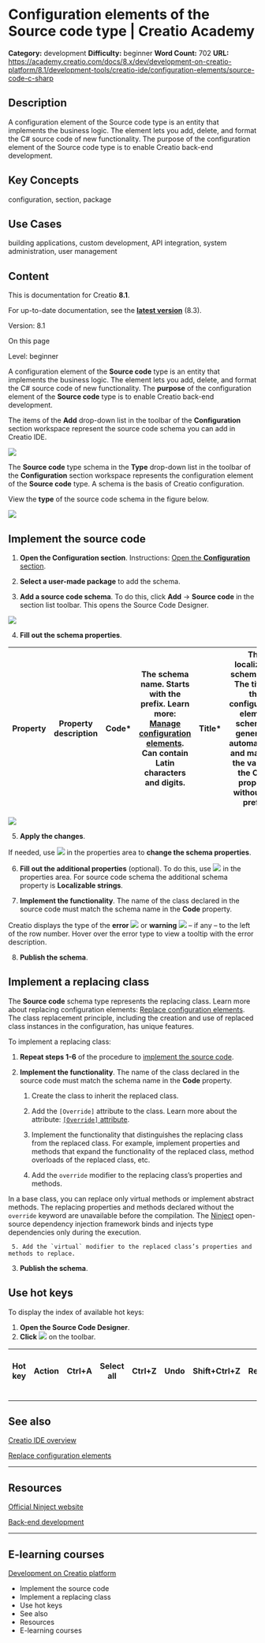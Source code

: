 # Configuration elements of the Source code type | Creatio Academy

**Category:** development **Difficulty:** beginner **Word Count:** 702 **URL:**
https://academy.creatio.com/docs/8.x/dev/development-on-creatio-platform/8.1/development-tools/creatio-ide/configuration-elements/source-code-c-sharp

## Description

A configuration element of the Source code type is an entity that implements the
business logic. The element lets you add, delete, and format the C# source code
of new functionality. The purpose of the configuration element of the Source
code type is to enable Creatio back-end development.

## Key Concepts

configuration, section, package

## Use Cases

building applications, custom development, API integration, system
administration, user management

## Content

This is documentation for Creatio **8.1**.

For up-to-date documentation, see the
**[latest version](/docs/8.x/dev/development-on-creatio-platform/development-tools/creatio-ide/configuration-elements/source-code-c-sharp)**
(8.3).

Version: 8.1

On this page

Level: beginner

A configuration element of the **Source code** type is an entity that implements
the business logic. The element lets you add, delete, and format the C# source
code of new functionality. The **purpose** of the configuration element of the
**Source code** type is to enable Creatio back-end development.

The items of the **Add** drop-down list in the toolbar of the **Configuration**
section workspace represent the source code schema you can add in Creatio IDE.

![](https://academy.creatio.com/sites/default/files/documentation/sdk/ru/BPMonlineWebSDK/Screenshots/SourceCode/8.0/scr_AddList.png)

The **Source code** type schema in the **Type** drop-down list in the toolbar of
the **Configuration** section workspace represents the configuration element of
the **Source code** type. A schema is the basis of Creatio configuration.

View the **type** of the source code schema in the figure below.

![](https://academy.creatio.com/sites/default/files/documentation/sdk/ru/BPMonlineWebSDK/Screenshots/SourceCode/8.0/scr_TypeList.png)

## Implement the source code​

1. **Open the Configuration section**. Instructions:
   [Open the **Configuration** section](https://academy.creatio.com/documents?ver=8.1&id=15101&anchor=title-2093-2).

2. **Select a user-made package** to add the schema.

3. **Add a source code schema**. To do this, click **Add** → **Source code** in
   the section list toolbar. This opens the Source Code Designer.

![](https://academy.creatio.com/sites/default/files/documentation/sdk/ru/BPMonlineWebSDK/Screenshots/SourceCode/8.0/scr_AddList.png)

4. **Fill out the schema properties**.

| Property | Property description | Code\* | The schema name. Starts with the prefix. Learn more: [Manage configuration elements](https://academy.creatio.com/documents?ver=8.1&id=15101&anchor=title-2093-6). Can contain Latin characters and digits. | Title\* | The localizable schema title. The title of the configuration element schema is generated automatically and matches the value of the **Code** property without the prefix. | Package | The user-made package where you create the schema. The property is populated automatically and non-editable. | Description | The localizable schema description. |
| -------- | -------------------- | ------ | ---------------------------------------------------------------------------------------------------------------------------------------------------------------------------------------------------------- | ------- | ------------------------------------------------------------------------------------------------------------------------------------------------------------------------- | ------- | ------------------------------------------------------------------------------------------------------------ | ----------- | ----------------------------------- |

![](https://academy.creatio.com/sites/default/files/documentation/sdk/ru/BPMonlineWebSDK/Screenshots/SourceCode/8.0/scr_source_code_properties.png)

5. **Apply the changes**.

If needed, use
![](https://academy.creatio.com/sites/default/files/documentation/sdk/ru/BPMonlineWebSDK/Screenshots/ClientModule/8.0/scr_edit_button.png)
in the properties area to **change the schema properties**.

6. **Fill out the additional properties** (optional). To do this, use
   ![](https://academy.creatio.com/sites/default/files/documentation/sdk/ru/BPMonlineWebSDK/Screenshots/ClientModule/8.0/scr_add_button.png)
   in the properties area. For source code schema the additional schema property
   is **Localizable strings**.

7. **Implement the functionality**. The name of the class declared in the source
   code must match the schema name in the **Code** property.

Creatio displays the type of the **error**
![](https://academy.creatio.com/sites/default/files/documentation/sdk/ru/BPMonlineWebSDK/Screenshots/SectionConfigurationGeneralInfo/scr_error_icon.png)
or **warning**
![](https://academy.creatio.com/sites/default/files/documentation/sdk/ru/BPMonlineWebSDK/Screenshots/SectionConfigurationGeneralInfo/scr_warning_icon.png)
– if any – to the left of the row number. Hover over the error type to view a
tooltip with the error description.

8. **Publish the schema**.

## Implement a replacing class​

The **Source code** schema type represents the replacing class. Learn more about
replacing configuration elements:
[Replace configuration elements](https://academy.creatio.com/documents?ver=8.1&id=15105).
The class replacement principle, including the creation and use of replaced
class instances in the configuration, has unique features.

To implement a replacing class:

1. **Repeat steps 1-6** of the procedure to
   [implement the source code](https://academy.creatio.com/documents?ver=8.1&id=15108&anchor=title-2123-8).

2. **Implement the functionality**. The name of the class declared in the source
   code must match the schema name in the **Code** property.
   1. Create the class to inherit the replaced class.

   2. Add the `[Override]` attribute to the class. Learn more about the
      attribute:
      [`[Override]` attribute](https://academy.creatio.com/documents?ver=8.1&id=15221&anchor=title-1238-6).

   3. Implement the functionality that distinguishes the replacing class from
      the replaced class. For example, implement properties and methods that
      expand the functionality of the replaced class, method overloads of the
      replaced class, etc.

   4. Add the `override` modifier to the replacing class’s properties and
      methods.

In a base class, you can replace only virtual methods or implement abstract
methods. The replacing properties and methods declared without the `override`
keyword are unavailable before the compilation. The
[Ninject](http://www.ninject.org/) open-source dependency injection framework
binds and injects type dependencies only during the execution.

     5. Add the `virtual` modifier to the replaced class’s properties and methods to replace.

3. **Publish the schema**.

## Use hot keys​

To display the index of available hot keys:

1. **Open the Source Code Designer**.
2. **Click**
   ![](https://academy.creatio.com/sites/default/files/documentation/sdk/ru/BPMonlineWebSDK/Screenshots/SectionConfigurationGeneralInfo/8.0/scr_Info_Button.png)
   on the toolbar.

| Hot key | Action | Ctrl+A | Select all | Ctrl+Z | Undo | Shift+Ctrl+Z | Redo | Ctrl+F | Find | F3  | Find next | Shift+F3 | Find previous | Shift+Ctrl+F | Replace | Shift+Ctrl+R | Replace all | Ctrl+Y | Delete line | Alt+Left | Go to line start | Alt+Right | Go to line end | Alt+G | Jump to line | F11 | Fullscreen code editor | Esc | Exit fullscreen mode | Ctrl+Space | Call autocomplete | Ctrl+S | Save the changes |
| ------- | ------ | ------ | ---------- | ------ | ---- | ------------ | ---- | ------ | ---- | --- | --------- | -------- | ------------- | ------------ | ------- | ------------ | ----------- | ------ | ----------- | -------- | ---------------- | --------- | -------------- | ----- | ------------ | --- | ---------------------- | --- | -------------------- | ---------- | ----------------- | ------ | ---------------- |

---

## See also​

[Creatio IDE overview](https://academy.creatio.com/documents?ver=8.1&id=15101)

[Replace configuration elements](https://academy.creatio.com/documents?ver=8.1&id=15105)

---

## Resources​

[Official Ninject website](http://www.ninject.org/)

[Back-end development](https://academy.creatio.com/docs/8.x/dev/development-on-creatio-platform/8.1/category/back-end-development)

---

## E-learning courses​

[Development on Creatio platform](https://academy.creatio.com/e-learning/development-creatio-platform)

- Implement the source code
- Implement a replacing class
- Use hot keys
- See also
- Resources
- E-learning courses
